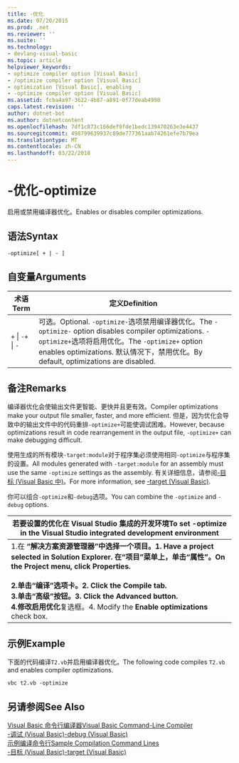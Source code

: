 ```yaml
---
title: -优化
ms.date: 07/20/2015
ms.prod: .net
ms.reviewer: ''
ms.suite: ''
ms.technology:
- devlang-visual-basic
ms.topic: article
helpviewer_keywords:
- optimize compiler option [Visual Basic]
- /optimize compiler option [Visual Basic]
- optimization [Visual Basic], enabling
- -optimize compiler option [Visual Basic]
ms.assetid: fcba4a97-3622-4b87-a891-0f77deab4998
caps.latest.revision: ''
author: dotnet-bot
ms.author: dotnetcontent
ms.openlocfilehash: 7df1c873c166def9fde1bedc139470263e3e4437
ms.sourcegitcommit: 498799639937c89de777361aab74261efe7b79ea
ms.translationtype: MT
ms.contentlocale: zh-CN
ms.lasthandoff: 03/22/2018
---
```

# <a name="-optimize"></a><span data-ttu-id="fcbe2-102">-优化</span><span class="sxs-lookup"><span data-stu-id="fcbe2-102">-optimize</span></span>
<span data-ttu-id="fcbe2-103">启用或禁用编译器优化。</span><span class="sxs-lookup"><span data-stu-id="fcbe2-103">Enables or disables compiler optimizations.</span></span>  
  
## <a name="syntax"></a><span data-ttu-id="fcbe2-104">语法</span><span class="sxs-lookup"><span data-stu-id="fcbe2-104">Syntax</span></span>  
  
```  
-optimize[ + | - ]  
```  
  
## <a name="arguments"></a><span data-ttu-id="fcbe2-105">自变量</span><span class="sxs-lookup"><span data-stu-id="fcbe2-105">Arguments</span></span>  
  
|<span data-ttu-id="fcbe2-106">术语</span><span class="sxs-lookup"><span data-stu-id="fcbe2-106">Term</span></span>|<span data-ttu-id="fcbe2-107">定义</span><span class="sxs-lookup"><span data-stu-id="fcbe2-107">Definition</span></span>|  
|---|---|  
|<span data-ttu-id="fcbe2-108">`+` &#124; `-`</span><span class="sxs-lookup"><span data-stu-id="fcbe2-108">`+` &#124; `-`</span></span>|<span data-ttu-id="fcbe2-109">可选。</span><span class="sxs-lookup"><span data-stu-id="fcbe2-109">Optional.</span></span> <span data-ttu-id="fcbe2-110">`-optimize-`选项禁用编译器优化。</span><span class="sxs-lookup"><span data-stu-id="fcbe2-110">The `-optimize-` option disables compiler optimizations.</span></span> <span data-ttu-id="fcbe2-111">`-optimize+`选项将启用优化。</span><span class="sxs-lookup"><span data-stu-id="fcbe2-111">The `-optimize+` option enables optimizations.</span></span> <span data-ttu-id="fcbe2-112">默认情况下，禁用优化。</span><span class="sxs-lookup"><span data-stu-id="fcbe2-112">By default, optimizations are disabled.</span></span>|  
  
## <a name="remarks"></a><span data-ttu-id="fcbe2-113">备注</span><span class="sxs-lookup"><span data-stu-id="fcbe2-113">Remarks</span></span>  
 <span data-ttu-id="fcbe2-114">编译器优化会使输出文件更智能、更快并且更有效。</span><span class="sxs-lookup"><span data-stu-id="fcbe2-114">Compiler optimizations make your output file smaller, faster, and more efficient.</span></span> <span data-ttu-id="fcbe2-115">但是，因为优化会导致中的输出文件中的代码重排`-optimize+`可能使调试困难。</span><span class="sxs-lookup"><span data-stu-id="fcbe2-115">However, because optimizations result in code rearrangement in the output file, `-optimize+` can make debugging difficult.</span></span>  
  
 <span data-ttu-id="fcbe2-116">使用生成的所有模块`-target:module`对于程序集必须使用相同`-optimize`与程序集的设置。</span><span class="sxs-lookup"><span data-stu-id="fcbe2-116">All modules generated with `-target:module` for an assembly must use the same `-optimize` settings as the assembly.</span></span> <span data-ttu-id="fcbe2-117">有关详细信息，请参阅[-目标 (Visual Basic 中)](../../../visual-basic/reference/command-line-compiler/target.md)。</span><span class="sxs-lookup"><span data-stu-id="fcbe2-117">For more information, see [-target (Visual Basic)](../../../visual-basic/reference/command-line-compiler/target.md).</span></span>  
  
 <span data-ttu-id="fcbe2-118">你可以组合`-optimize`和`-debug`选项。</span><span class="sxs-lookup"><span data-stu-id="fcbe2-118">You can combine the `-optimize` and `-debug` options.</span></span>  
  
|<span data-ttu-id="fcbe2-119">若要设置的优化在 Visual Studio 集成的开发环境</span><span class="sxs-lookup"><span data-stu-id="fcbe2-119">To set -optimize in the Visual Studio integrated development environment</span></span>|  
|---|  
|<span data-ttu-id="fcbe2-120">1.在 **“解决方案资源管理器”**中选择一个项目。</span><span class="sxs-lookup"><span data-stu-id="fcbe2-120">1.  Have a project selected in **Solution Explorer**.</span></span> <span data-ttu-id="fcbe2-121">在“项目”菜单上，单击“属性”。</span><span class="sxs-lookup"><span data-stu-id="fcbe2-121">On the **Project** menu, click **Properties**.</span></span><br />     <br /><span data-ttu-id="fcbe2-122">2.单击“编译”选项卡。</span><span class="sxs-lookup"><span data-stu-id="fcbe2-122">2.  Click the **Compile** tab.</span></span><br /><span data-ttu-id="fcbe2-123">3.单击“高级”按钮。</span><span class="sxs-lookup"><span data-stu-id="fcbe2-123">3.  Click the **Advanced** button.</span></span><br /><span data-ttu-id="fcbe2-124">4.修改**启用优化**复选框。</span><span class="sxs-lookup"><span data-stu-id="fcbe2-124">4.  Modify the **Enable optimizations** check box.</span></span>|  
  
## <a name="example"></a><span data-ttu-id="fcbe2-125">示例</span><span class="sxs-lookup"><span data-stu-id="fcbe2-125">Example</span></span>  
 <span data-ttu-id="fcbe2-126">下面的代码编译`T2.vb`并启用编译器优化。</span><span class="sxs-lookup"><span data-stu-id="fcbe2-126">The following code compiles `T2.vb` and enables compiler optimizations.</span></span>  
  
```console
vbc t2.vb -optimize  
```  
  
## <a name="see-also"></a><span data-ttu-id="fcbe2-127">另请参阅</span><span class="sxs-lookup"><span data-stu-id="fcbe2-127">See Also</span></span>  
 [<span data-ttu-id="fcbe2-128">Visual Basic 命令行编译器</span><span class="sxs-lookup"><span data-stu-id="fcbe2-128">Visual Basic Command-Line Compiler</span></span>](../../../visual-basic/reference/command-line-compiler/index.md)  
 [<span data-ttu-id="fcbe2-129">-调试 (Visual Basic)</span><span class="sxs-lookup"><span data-stu-id="fcbe2-129">-debug (Visual Basic)</span></span>](../../../visual-basic/reference/command-line-compiler/debug.md)  
 [<span data-ttu-id="fcbe2-130">示例编译命令行</span><span class="sxs-lookup"><span data-stu-id="fcbe2-130">Sample Compilation Command Lines</span></span>](../../../visual-basic/reference/command-line-compiler/sample-compilation-command-lines.md)  
 [<span data-ttu-id="fcbe2-131">-目标 (Visual Basic)</span><span class="sxs-lookup"><span data-stu-id="fcbe2-131">-target (Visual Basic)</span></span>](../../../visual-basic/reference/command-line-compiler/target.md)
